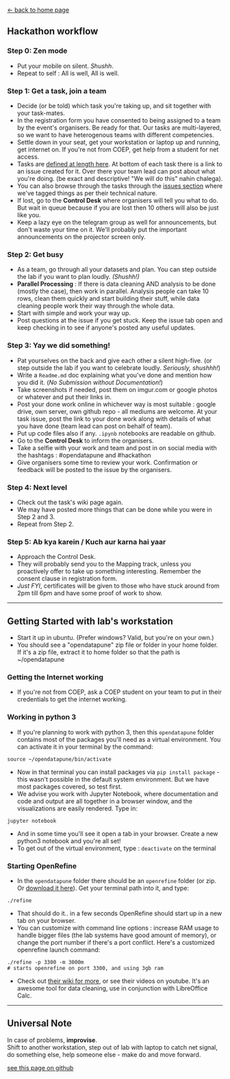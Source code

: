 [<- back to home page](https://opendatapune.github.io)

## Hackathon workflow

### Step 0: Zen mode
- Put your mobile on silent. _Shushh_.
- Repeat to self : All is well, All is well.

### Step 1: Get a task, join a team
- Decide (or be told) which task you're taking up, and sit together with your task-mates.
- In the registration form you have consented to being assigned to a team by the event's organisers. Be ready for that. Our tasks are multi-layered, so we want to have heterogenous teams with different competencies.
- Settle down in your seat, get your workstation or laptop up and running, get internet on. If you're not from COEP, get help from a student for net access.
- Tasks are [defined at length here](https://github.com/opendatapune/Problem-Statements/wiki). At bottom of each task there is a link to an issue created for it. Over there your team lead can post about what you're doing. (be exact and descriptive! "We will do this" nahin chalega).
- You can also browse through the tasks through the [issues section](https://github.com/opendatapune/Problem-Statements/issues) where we've tagged things as per their technical nature.
- If lost, go to the **Control Desk** where organisers will tell you what to do. But wait in queue because if you are lost then 10 others will also be just like you.
- Keep a lazy eye on the telegram group as well for announcements, but don't waste your time on it. We'll probably put the important announcements on the projector screen only.

### Step 2: Get busy
- As a team, go through all your datasets and plan. You can step outside the lab if you want to plan loudly. _(Shushh!)_
- **Parallel Processing** : If there is data cleaning AND analysis to be done (mostly the case), then work in parallel. Analysis people can take 10 rows, clean them quickly and start building their stuff, while data cleaning people work their way through the whole data.
- Start with simple and work your way up.
- Post questions at the issue if you get stuck. Keep the issue tab open and keep checking in to see if anyone's posted any useful updates.

### Step 3: Yay we did something!
- Pat yourselves on the back and give each other a silent high-five. (or step outside the lab if you want to celebrate loudly. _Seriously, shushhh!_)
- Write a `Readme.md` doc explaining what you've done and mention how you did it. (_No Submission without Documentation!_)
- Take screenshots if needed, post them on imgur.com or google photos or whatever and put their links in.
- Post your done work online in whichever way is most suitable : google drive, own server, own github repo - all mediums are welcome. At your task issue, post the link to your done work along with details of what you have done (team lead can post on behalf of team).
- Put up code files also if any. `.ipynb` notebooks are readable on github.
- Go to the **Control Desk** to inform the organisers.
- Take a selfie with your work and team and post in on social media with the hashtags : #opendatapune and #hackathon
- Give organisers some time to review your work. Confirmation or feedback will be posted to the issue by the organisers.

### Step 4: Next level
- Check out the task's wiki page again. 
- We may have posted more things that can be done while you were in Step 2 and 3.
- Repeat from Step 2.

### Step 5: Ab kya karein / Kuch aur karna hai yaar
- Approach the Control Desk.
- They will probably send you to the Mapping track, unless you proactively offer to take up something interesting. Remember the consent clause in registration form.
- _Just FYI_, certificates will be given to those who have stuck around from 2pm till 6pm and have some proof of work to show.

------

## Getting Started with lab's workstation
- Start it up in ubuntu. (Prefer windows? Valid, but you're on your own.) 
- You should see a "opendatapune" zip file or folder in your home folder. If it's a zip file, extract it to home folder so that the path is ~/opendatapune

### Getting the Internet working
- If you're not from COEP, ask a COEP student on your team to put in their credentials to get the internet working.

### Working in python 3
- If you're planning to work with python 3, then this `opendatapune` folder contains most of the packages you'll need as a virtual environment. You can activate it in your terminal by the command:  
```
source ~/opendatapune/bin/activate
```
- Now in that terminal you can install packages via `pip install package` - this wasn't possible in the default system environment. But we have most packages covered, so test first.
- We advise you work with Jupyter Notebook, where documentation and code and output are all together in a browser window, and the visualizations are easily rendered. Type in:  
```
jupyter notebook
``` 
- And in some time you'll see it open a tab in your browser. Create a new python3 notebook and you're all set!
- To get out of the virtual environment, type : `deactivate` on the terminal

### Starting OpenRefine
- In the `opendatapune` folder there should be an `openrefine` folder (or zip. Or [download it here](http://openrefine.org/)). Get your terminal path into it, and type:  
```
./refine
```
- That should do it.. in a few seconds OpenRefine should start up in a new tab on your browser.
- You can customize with command line options : increase RAM usage to handle bigger files (the lab systems have good amount of memory), or change the port number if there's a port conflict. Here's a customized openrefine launch command:  
```
./refine -p 3300 -m 3000m
# starts openrefine on port 3300, and using 3gb ram
```
- Check out [their wiki for more](https://github.com/OpenRefine/OpenRefine/wiki/Installation-Instructions), or see their videos on youtube. It's an awesome tool for data cleaning, use in conjunction with LibreOffice Calc.

-----

## Universal Note
In case of problems, **improvise**.  
Shift to another workstation, step out of lab with laptop to catch net signal, do something else, help someone else - make do and move forward.


[see this page on github](https://github.com/opendatapune/opendatapune.github.io/blob/master/Instructions.md)
